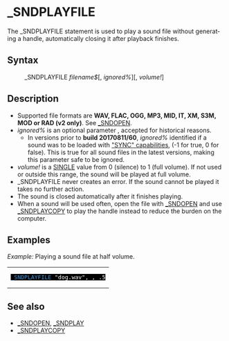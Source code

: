 <style>pre.codeide, pre.outputfixed, .outputcrt0 { background-color: #000 !important; color: #FFF !important; }</style><!DOCTYPE html>
<html class="client-nojs" dir="ltr" lang="en">
<head>
<title>_SNDPLAYFILE - QB64 Phoenix Edition Wiki</title>
</head>
<body class="mediawiki ltr sitedir-ltr mw-hide-empty-elt ns-0 ns-subject page-SNDPLAYFILE rootpage-SNDPLAYFILE skin-vector action-view skin-vector-legacy vector-feature-language-in-header-enabled vector-feature-language-in-main-page-header-disabled vector-feature-language-alert-in-sidebar-disabled vector-feature-sticky-header-disabled vector-feature-sticky-header-edit-disabled vector-feature-table-of-contents-disabled vector-feature-visual-enhancement-next-disabled">
<div class="mw-body" id="content" role="main">
<a id="top"></a>
<h1 class="firstHeading mw-first-heading" id="firstHeading">_SNDPLAYFILE</h1>
<div class="vector-body" id="bodyContent">
<div class="mw-body-content mw-content-ltr" dir="ltr" id="mw-content-text" lang="en"><div class="mw-parser-output"><p>The <a class="mw-selflink selflink">_SNDPLAYFILE</a> statement is used to play a sound file without generating a handle, automatically closing it after playback finishes.
</p>
<h2><span class="mw-headline" id="Syntax">Syntax</span></h2>
<dl><dd><a class="mw-selflink selflink">_SNDPLAYFILE</a> <i>filename$</i>[, <i>ignored%</i>][, <i>volume!</i>]</dd></dl>
<p>
</p>
<h2><span class="mw-headline" id="Description">Description</span></h2>
<ul><li>Supported file formats are <b>WAV, FLAC, OGG, MP3, MID, IT, XM, S3M, MOD or RAD (v2 only)</b>. See <a href="SNDOPEN" title="SNDOPEN">_SNDOPEN</a>.</li>
<li><i>ignored%</i> is an optional parameter , accepted for historical reasons.
<ul><li>In versions prior to <b>build 20170811/60</b>, <i>ignored%</i> identified if a sound was to be loaded with <a href="SNDOPEN" title="SNDOPEN">"SYNC" capabilities</a>, (-1 for true, 0 for false). This is true for all sound files in the latest versions, making this parameter safe to be ignored.</li></ul></li>
<li><i>volume!</i> is a <a href="SINGLE" title="SINGLE">SINGLE</a> value from 0 (silence) to 1 (full volume). If not used or outside this range, the sound will be played at full volume.</li>
<li><a class="mw-selflink selflink">_SNDPLAYFILE</a> never creates an error. If the sound cannot be played it takes no further action.</li>
<li>The sound is closed automatically after it finishes playing.</li>
<li>When a sound will be used often, open the file with <a href="SNDOPEN" title="SNDOPEN">_SNDOPEN</a> and use <a href="SNDPLAYCOPY" title="SNDPLAYCOPY">_SNDPLAYCOPY</a> to play the handle instead to reduce the burden on the computer.</li></ul>
<p>
</p>
<h2><span class="mw-headline" id="Examples">Examples</span></h2>
<p><i>Example:</i> Playing a sound file at half volume.
</p>
<table cellpadding="15px" width="100%">
<tbody><tr>
<td><pre class="codeide"><a class="mw-selflink selflink"><span style="color:#4593D8;">_SNDPLAYFILE</span></a> "dog.wav", , .5
</pre>
</td></tr></tbody></table>
<p>
</p>
<h2><span class="mw-headline" id="See_also">See also</span></h2>
<ul><li><a href="SNDOPEN" title="SNDOPEN">_SNDOPEN</a>, <a href="SNDPLAY" title="SNDPLAY">_SNDPLAY</a></li>
<li><a href="SNDPLAYCOPY" title="SNDPLAYCOPY">_SNDPLAYCOPY</a></li></ul>
<p>
</p>
<!-- 
NewPP limit report
Cached time: 20240715062502
Cache expiry: 86400
Reduced expiry: false
Complications: [show‐toc]
CPU time usage: 0.033 seconds
Real time usage: 0.061 seconds
Preprocessor visited node count: 52/1000000
Post‐expand include size: 786/2097152 bytes
Template argument size: 71/2097152 bytes
Highest expansion depth: 3/100
Expensive parser function count: 0/100
Unstrip recursion depth: 0/20
Unstrip post‐expand size: 0/5000000 bytes
-->
<!--
Transclusion expansion time report (%,ms,calls,template)
100.00%   34.484      1 -total
 24.90%    8.588      1 Template:CodeEnd
 18.93%    6.528      1 Template:PageSeeAlso
  8.04%    2.771      1 Template:PageSyntax
  7.61%    2.623      6 Template:Parameter
  7.55%    2.602      1 Template:PageExamples
  7.36%    2.537      1 Template:PageNavigation
  7.25%    2.500      1 Template:CodeStart
  7.17%    2.473      1 Template:Cl
  6.91%    2.382      1 Template:PageDescription
-->
<!-- Saved in parser cache with key qb64pnix_mw19894-mwmb_:pcache:idhash:342-0!canonical and timestamp 20240715062502 and revision id 6254.
 -->
</div>
</div>
</div>
</div>
</body>
</html>